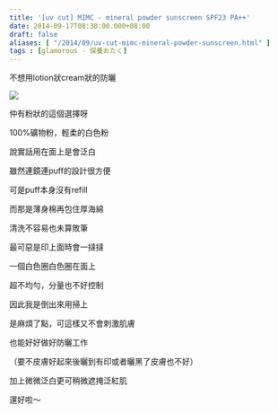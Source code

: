 ```yaml
---
title: '[uv cut] MIMC - mineral powder sunscreen SPF23 PA++'
date: 2014-09-17T08:30:00.000+08:00
draft: false
aliases: [ "/2014/09/uv-cut-mimc-mineral-powder-sunscreen.html" ]
tags : [glamorous - 保養おたく]
---
```


不想用lotion狀cream狀的防曬  

[![](https://4.bp.blogspot.com/-nUys9YQiQXs/XExtrhk6O6I/AAAAAAAAG64/qumU0MqrrmMZxOnPJVOQBvowki1xcfy-ACLcBGAs/s640/15038302427_29e3e885c5_z.jpg)](https://4.bp.blogspot.com/-nUys9YQiQXs/XExtrhk6O6I/AAAAAAAAG64/qumU0MqrrmMZxOnPJVOQBvowki1xcfy-ACLcBGAs/s1600/15038302427_29e3e885c5_z.jpg)

仲有粉狀的這個選擇呀

100%礦物粉，輕柔的白色粉

說實話用在面上是會泛白

雖然連鏡連puff的設計很方便

可是puff本身沒有refill

而那是薄身棉再包住厚海綿

清洗不容易也未算敗筆

最可惡是印上面時會一撻撻

一個白色圈白色圈在面上

超不均勻，分量也不好控制

因此我是倒出來用掃上

  

是麻煩了點，可這樣又不會刺激肌膚

也能好好做好防曬工作

（要不皮膚好起來後曬到有印或者曬黑了皮膚也不好）

加上微微泛白更可稍微遮掩泛紅肌

  

還好啦～